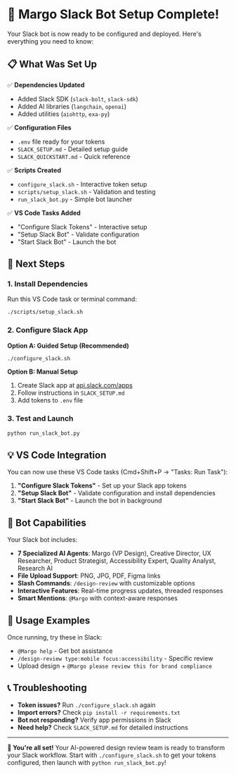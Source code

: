 # 🎯 Margo Slack Bot Setup Complete!

Your Slack bot is now ready to be configured and deployed. Here's everything you need to know:

## 📋 What Was Set Up

✅ **Dependencies Updated**
- Added Slack SDK (`slack-bolt`, `slack-sdk`)
- Added AI libraries (`langchain`, `openai`)
- Added utilities (`aiohttp`, `exa-py`)

✅ **Configuration Files**
- `.env` file ready for your tokens
- `SLACK_SETUP.md` - Detailed setup guide
- `SLACK_QUICKSTART.md` - Quick reference

✅ **Scripts Created**
- `configure_slack.sh` - Interactive token setup
- `scripts/setup_slack.sh` - Validation and testing
- `run_slack_bot.py` - Simple bot launcher

✅ **VS Code Tasks Added**
- "Configure Slack Tokens" - Interactive setup
- "Setup Slack Bot" - Validate configuration  
- "Start Slack Bot" - Launch the bot

## 🚀 Next Steps

### 1. Install Dependencies
Run this VS Code task or terminal command:
```bash
./scripts/setup_slack.sh
```

### 2. Configure Slack App
**Option A: Guided Setup (Recommended)**
```bash
./configure_slack.sh
```

**Option B: Manual Setup**
1. Create Slack app at [api.slack.com/apps](https://api.slack.com/apps)
2. Follow instructions in `SLACK_SETUP.md`
3. Add tokens to `.env` file

### 3. Test and Launch
```bash
python run_slack_bot.py
```

## 💡 VS Code Integration

You can now use these VS Code tasks (Cmd+Shift+P → "Tasks: Run Task"):

1. **"Configure Slack Tokens"** - Set up your Slack app tokens
2. **"Setup Slack Bot"** - Validate configuration and install dependencies
3. **"Start Slack Bot"** - Launch the bot in background

## 🤖 Bot Capabilities

Your Slack bot includes:

- **7 Specialized AI Agents**: Margo (VP Design), Creative Director, UX Researcher, Product Strategist, Accessibility Expert, Quality Analyst, Research AI
- **File Upload Support**: PNG, JPG, PDF, Figma links
- **Slash Commands**: `/design-review` with customizable options
- **Interactive Features**: Real-time progress updates, threaded responses
- **Smart Mentions**: `@Margo` with context-aware responses

## 🎯 Usage Examples

Once running, try these in Slack:
- `@Margo help` - Get bot assistance
- `/design-review type:mobile focus:accessibility` - Specific review
- Upload design + `@Margo please review this for brand compliance`

## 📞 Troubleshooting

- **Token issues?** Run `./configure_slack.sh` again
- **Import errors?** Check `pip install -r requirements.txt` 
- **Bot not responding?** Verify app permissions in Slack
- **Need help?** Check `SLACK_SETUP.md` for detailed instructions

---

**🎉 You're all set!** Your AI-powered design review team is ready to transform your Slack workflow. Start with `./configure_slack.sh` to get your tokens configured, then launch with `python run_slack_bot.py`!
